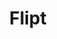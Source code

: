 ---
codehost: https://github.com/https://github.com/markphelps/flipt
logohandle: fliptio
sort: flipt
title: Flipt
website: https://flipt.io/
---